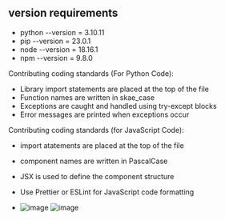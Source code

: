 ## version requirements

- python --version = 3.10.11
- pip --version = 23.0.1
- node --version = 18.16.1
- npm --version = 9.8.0

Contributing coding standards (For Python Code):
- Library import statements are placed at the top of the file
- Function names are written in skae_case
- Exceptions are caught and handled using try-except blocks
- Error messages are printed when exceptions occur
  
Contributing coding standards (for JavaScript Code):
- import atatements are placed at the top of the file
- component names are written in PascalCase
- JSX is used to define the component structure
- Use Prettier or ESLint for JavaScript code formatting

- ![image](https://github.com/satiwari26/polyGusser/assets/122580195/7504c964-ab11-469b-9b61-f660ce50404f)
![image](https://github.com/satiwari26/polyGusser/assets/122580195/a797fd9a-7be6-4d3e-abd4-758fd3d050d5)

